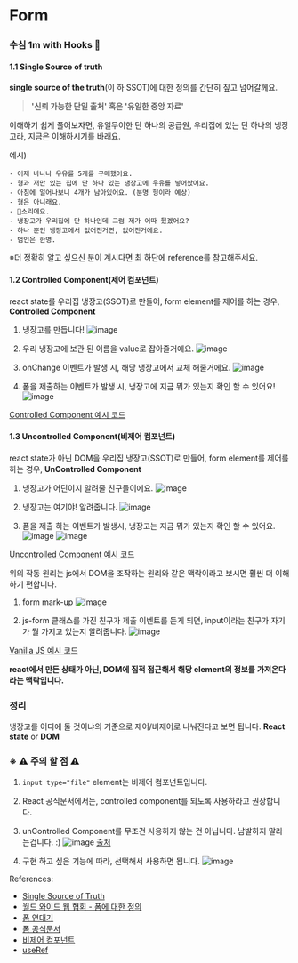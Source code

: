 # Form 

### 수심 1m with Hooks 🤗 

#### 1.1 Single Source of truth
**single source of the truth**(이 하 SSOT)에 대한 정의를 간단히 짚고 넘어갈께요.

> **'신뢰 가능한 단일 출처' 
> 혹은 
> '유일한 중앙 자료'**

이해하기 쉽게 풀어보자면, 
유일무이한 단 하나의 공급원,
우리집에 있는 단 하나의 냉장고라,
지금은 이해하시기를 바래요. 

예시)
    
    - 어제 바나나 우유를 5개를 구매했어요. 
    - 형과 저만 있는 집에 단 하나 있는 냉장고에 우유를 넣어놨어요. 
    - 아침에 일어나보니 4개가 남아있어요. (분명 형이라 예상)
    - 형은 아니래요. 
    - 🐶소리에요. 
    - 냉장고가 우리집에 단 하나인데 그럼 제가 어따 뒀겠어요?
    - 하나 뿐인 냉장고에서 없어진거면, 없어진거에요.
    - 범인은 한명.

※더 정확히 알고 싶으신 분이 계시다면 최 하단에 reference를 참고해주세요. 

#### 1.2 Controlled Component(제어 컴포넌트)
react state를 우리집 냉장고(SSOT)로 만들어, 
form element를 제어를 하는 경우, 
**Controlled Component**

1. 냉장고를 만듭니다!
![image](https://user-images.githubusercontent.com/77006427/112298647-83631500-8cda-11eb-9cfe-ca0fe3c30245.png)

2. 우리 냉장고에 보관 된 이름을 value로 잡아줄거에요.
![image](https://user-images.githubusercontent.com/77006427/112298934-9fff4d00-8cda-11eb-83f2-9ee19c71fa76.png)

3. onChange 이벤트가 발생 시, 해당 냉장고에서 교체 해줄거에요.
![image](https://user-images.githubusercontent.com/77006427/112299072-cae9a100-8cda-11eb-8f1f-186db298fa08.png)

4. 폼을 제출하는 이벤트가 발생 시, 냉장고에 지금 뭐가 있는지 확인 할 수 있어요!
![image](https://user-images.githubusercontent.com/77006427/112299440-2451d000-8cdb-11eb-9c74-9ead9711acfb.png)

[Controlled Component 예시 코드](https://codesandbox.io/s/controlled-component-epirw?file=/src/ControlledComponent.js)

#### 1.3 Uncontrolled Component(비제어 컴포넌트)
react state가 아닌 DOM을 우리집 냉장고(SSOT)로 만들어, 
form element를 제어를 하는 경우, 
**UnControlled Component**


1. 냉장고가 어딘이지 알려줄 친구들이에요. 
![image](https://user-images.githubusercontent.com/77006427/112300052-cd002f80-8cdb-11eb-8438-e5c43a18d3a3.png)

2. 냉장고는 여기야! 알려줍니다.
![image](https://user-images.githubusercontent.com/77006427/112299882-9aeecd80-8cdb-11eb-99b0-5eadb0f7dde8.png)

1. 폼을 제출 하는 이벤트가 발생시, 냉장고는 지금 뭐가 있는지 확인 할 수 있어요.
![image](https://user-images.githubusercontent.com/77006427/112300207-ee611b80-8cdb-11eb-8a85-60755e3ec5c0.png)
![image](https://user-images.githubusercontent.com/77006427/112300570-53b50c80-8cdc-11eb-8129-1de980d7ccce.png)

[Uncontrolled Component 예시 코드](https://codesandbox.io/s/controlled-component-epirw?file=/src/UncontrolledComponent.js)

위의 작동 원리는 
js에서 DOM을 조작하는 원리와 같은 맥락이라고 보시면 훨씬 더 이해하기 편합니다.

1. form mark-up
![image](https://user-images.githubusercontent.com/77006427/112300735-865f0500-8cdc-11eb-8693-5c733c89d4e5.png)

2. js-form 클래스를 가진 친구가 제출 이벤트를 듣게 되면, 
input이라는 친구가 자기가 뭘 가지고 있는지 알려줍니다.
![image](https://user-images.githubusercontent.com/77006427/112300819-9bd42f00-8cdc-11eb-90a9-0395ba1a95b8.png)

[Vanilla JS 예시 코드](https://codesandbox.io/s/form-m5k3x)

**react에서 만든 상태가 아닌, DOM에 집적 접근해서 해당 element의 정보를 가져온다라는 맥락입니다.**

### 정리
냉장고를 어디에 둘 것이냐의 기준으로 제어/비제어로 나눠진다고 보면 됩니다.
**React state** or **DOM**

### ※ ⚠ 주의 할 점 ⚠
1. `input type="file"` element는 비제어 컴포넌트입니다.

2. React 공식문서에서는, controlled component를 되도록 사용하라고 권장합니다.

3. unControlled Component를 무조건 사용하지 않는 건 아닙니다. 남발하지 말라는겁니다. :)
   ![image](https://user-images.githubusercontent.com/77006427/112302760-c8894600-8cde-11eb-8d98-fd391f73693b.png) 
  [출처](https://ko.reactjs.org/docs/refs-and-the-dom.html#when-to-use-refs)

4. 구현 하고 싶은 기능에 따라, 선택해서 사용하면 됩니다.
![image](https://user-images.githubusercontent.com/77006427/112302222-2f5a2f80-8cde-11eb-9800-10a79165691e.png)

References:
- [Single Source of Truth](https://en.wikipedia.org/wiki/Single_source_of_truth)
- [월드 와이드 웹 협회 - 폼에 대한 정의](https://www.w3.org/TR/html401/interact/forms.html)
- [폼 연대기](https://www.ventureharbour.com/the-evolution-of-web-forms/#:~:text=The%20first%20generation%20of%20true,of%20Web%202.0%20in%202004)
- [폼 공식문서](https://reactjs.org/docs/forms.html)
- [비제어 컴포넌트](https://reactjs.org/docs/uncontrolled-components.html)
- [useRef](https://reactjs.org/docs/hooks-reference.html#useref)
